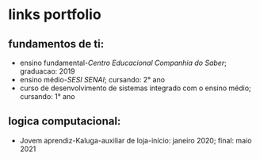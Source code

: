 # links portfolio
## fundamentos de ti:
* ensino fundamental-<i>Centro Educacional Companhia do Saber</i>; graduacao: 2019
* ensino médio-<i>SESI SENAI</i>; cursando: 2° ano
* curso de desenvolvimento de sistemas integrado com o ensino médio; cursando: 1° ano
## logica computacional:
* Jovem aprendiz-Kaluga-auxiliar de loja-início: janeiro 2020; final: maio 2021
